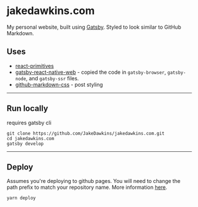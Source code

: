 # jakedawkins.com

My personal website, built using [Gatsby](https://www.gatsbyjs.org). Styled to look similar to GitHub Markdown.

## Uses

* [react-primitives](https://github.com/lelandrichardson/react-primitives)
* [gatsby-react-native-web](https://github.com/slorber/gatsby-plugin-react-native-web) - copied the code in `gatsby-browser`, `gatsby-node`, and `gatsby-ssr` files.
* [github-markdown-css](https://github.com/sindresorhus/github-markdown-css) - post styling

---

## Run locally

requires gatsby cli

```
git clone https://github.com/JakeDawkins/jakedawkins.com.git
cd jakedawkins.com
gatsby develop
```

---

## Deploy

Assumes you're deploying to github pages. You will need to change the path prefix to match your repository name. More information [here](https://www.gatsbyjs.org/docs/how-gatsby-works-with-github-pages/).

```
yarn deploy
```
